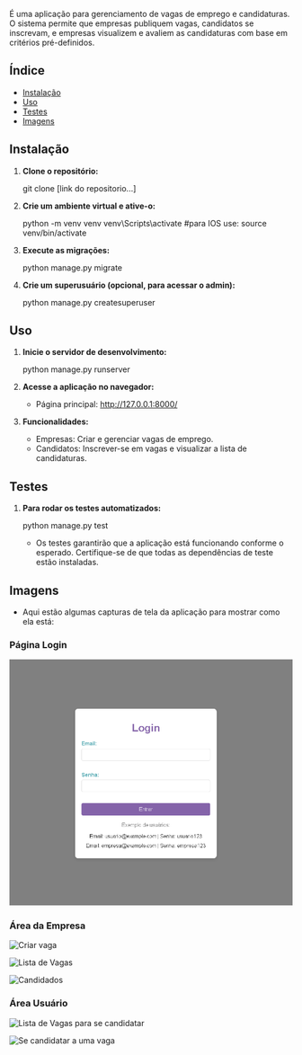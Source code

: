 É uma aplicação para gerenciamento de vagas de emprego e candidaturas. O sistema permite que empresas publiquem vagas, candidatos se inscrevam, e empresas visualizem e avaliem as candidaturas com base em critérios pré-definidos.

## Índice

- [Instalação](#instalação)
- [Uso](#uso)
- [Testes](#testes)
- [Imagens](#Imagens)


## Instalação

1. **Clone o repositório:**

   git clone [link do repositorio...]

2. **Crie um ambiente virtual e ative-o:**

   python -m venv venv
   venv\Scripts\activate  #para IOS use: source venv/bin/activate

3. **Execute as migrações:**
   
   python manage.py migrate

4. **Crie um superusuário (opcional, para acessar o admin):**

   python manage.py createsuperuser

## Uso

1. **Inicie o servidor de desenvolvimento:**

   python manage.py runserver

2. **Acesse a aplicação no navegador:**

   * Página principal: http://127.0.0.1:8000/

3. **Funcionalidades:**

   * Empresas: Criar e gerenciar vagas de emprego.
   * Candidatos: Inscrever-se em vagas e visualizar a lista de candidaturas.

## Testes

1. **Para rodar os testes automatizados:**

   python manage.py test

   * Os testes garantirão que a aplicação está funcionando conforme o esperado. Certifique-se de que todas as dependências de teste estão instaladas.



## Imagens

   * Aqui estão algumas capturas de tela da aplicação para mostrar como ela está:

### Página Login 

![Pagina login](testJobConvo\static\prints\login.png)

### Área da Empresa

![Criar vaga](image-1.png)

![Lista de Vagas](image-2.png)

![Candidados](image-3.png)

### Área Usuário

![Lista de Vagas para se candidatar](image-4.png)

![Se candidatar a uma vaga](image-5.png)

